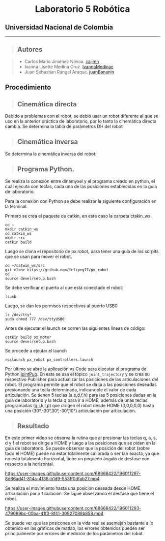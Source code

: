 <h1 align="center"> Laboratorio 5 Robótica </h1>

## Universidad Nacional de Colombia
-------------------------------------------------------------
> ## Autores

  > - Carlos Mario Jiménez Novoa. [cajimn](https://github.com/cajimn)
  > - Ivanna Lisette Medina Cruz. [IvannaMedinac](https://github.com/IvannaMedinaC)
  > - Juan Sebastian Rangel Araque. [juanBananin](https://github.com/juanBananin)


## Procedimiento

> ## Cinemática directa
Debido a problemas con el robot, se debió usar un robot diferente al que se uso en la anterior práctica de laboratorio, por lo tanto la cinemática directa cambia. Se determina la tabla de parámetros DH del robot


> ## Cinemática inversa
Se determina la cinemática inversa del robot:

> ## Programa Python.
Se realiza la conexión entre dinamyxel y el programa creado en python, el cuál ejecuta con teclas, cada una de las posiciones establecidas en la guía de laboratorio. 

Para la conexión con Python se debe realizar la siguiente configuración en la terminal:

Primero se crea el paquete de catkin, en este caso la carpeta ctakin_ws

```shell
cd ~
mkdir catkin_ws
cd catkin_ws
mkdir src
catkin build
```

Luego se clona el repositorio de px.robot, para tener una guía de los scrpits que se usan para mover el robot.
```shell
cd ~/catwin_ws/src
git clone https://github.com/felipeg17/px_robot
cd ..
source devel/setup.bash
```

Se debe verificar el puerto al que está conectado el robot:
```shell
lsusb
```
Luego, se dan los permisos respectivos al puerto USB0
```shell
ls /dev/tty*
sudo chmod 777 /dev/ttyUSB0
```
Antes de ejecutar el launch se corren las siguientes líneas de código:
```shell
catkin build px_motor
source devel/setup.bash
```
Se procede a ejcutar el launch
```shell
roslaunch px_robot px_controllers.launch
```
Por último se abre la aplicación vs Code para ejecutar el programa de Python [jointPub](scripts/jointPub.py). En esta se usa el tópico `joint_trajectory` y se crea su respectivo Publisher para actualizar las posiciones de las articulaciones del robot. El programa permite que el robot se dirija a las posiciones deseadas presionando una tecla determinada, indicandole el valor de cada articulación. Se tienen 5 teclas (a,s,d,f,h) para las 5 posiciones dadas en la guía de laboratorio y la tecla q para ir a HOME; además de unas teclas programadas (g,j,k,l,p) que dirigen el robot desde HOME (0,0,0,0,0) hasta una posición (30°,-30°,30°,-30°,10°) articulación por articulación.  

> ## Resultado 




En este primer video se observa la rutina que al presionar las teclas q, a, s, d y f el robot se dirige a HOME y luego a las posiciones que se piden en la guía de laboratorio. Se puede observar que la posición del robot (sobre todo el HOME) puede no estar totalmente calibrada o ser tan exacta, ya que no está totalmente horizontal, tiene un pequeño ángulo de desfase con respecto a la horizontal.

https://user-images.githubusercontent.com/68668422/196011297-8d86ad41-814a-4f38-b1d9-553ff0dfab27.mp4

Se realiza el movimiento hasta una posición deseada desde HOME articulación por articulación. Se sigue observando el desfase que tiene el robot.

https://user-images.githubusercontent.com/68668422/196011293-479089bc-00ba-41f3-8f41-30927088b858.mp4


Se puede ver que las posicones en la vida real se asemejan bastante a lo obtenido en las gráficas de matlab, los errores obtenidos pueden ser principalmente por errores de medición de los parámetros del robot. 
